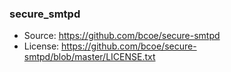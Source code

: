 ### secure_smtpd

* Source: https://github.com/bcoe/secure-smtpd
* License: https://github.com/bcoe/secure-smtpd/blob/master/LICENSE.txt